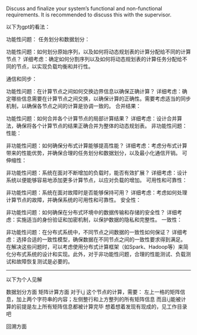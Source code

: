 Discuss and finalize your system’s functional and non-functional requirements. It is recommended to discuss this with the supervisor.

以下为gpt的看法：

功能性问题：
任务划分和数据划分：

功能性问题：如何划分原始序列，以及如何将动态规划表的计算分配给不同的计算节点？
详细考虑：确定如何分割序列以及如何将动态规划表的计算任务分配给不同的节点，以实现负载均衡和并行性。

通信和同步：

功能性问题：在计算节点之间如何交换边界信息以确保正确计算？
详细考虑：确定哪些信息需要在计算节点之间交换，以确保计算的正确性。需要考虑适当的同步机制，以确保各节点之间的计算是协调一致的。
合并结果：

功能性问题：如何合并各个计算节点的局部计算结果？
详细考虑：设计合并算法，确保将各个计算节点的结果正确合并为整体的动态规划表。
非功能性问题：
性能：

非功能性问题：如何确保分布式计算能够提高性能？
详细考虑：考虑分布式计算带来的性能优势，并确保合理的任务划分和数据划分，以及最小化通信开销。
可伸缩性：

非功能性问题：系统在面对不断增加的负载时，能否有效扩展？
详细考虑：设计系统以便能够容易地添加更多计算节点，以应对负载的增加。
可用性和可靠性：

非功能性问题：系统在面对故障时是否能够保持可用？
详细考虑：考虑如何处理计算节点的故障，并确保系统的可用性和可靠性。
安全性：

非功能性问题：如何确保在分布式环境中的数据传输和存储的安全性？
详细考虑：实施适当的身份验证和加密机制，以保护数据的隐私和完整性。
一致性：

非功能性问题：在分布式系统中，不同节点之间数据的一致性如何保证？
详细考虑：选择合适的一致性模型，确保数据在不同节点之间的一致性要求得到满足。
在解决这些问题时，可以考虑使用分布式计算框架（如Spark、Hadoop等）来简化分布式系统的设计和实现。此外，对于非功能性问题，合理的性能测试、负载测试和故障恢复测试是必要的。

-------------------------------
以下为个人见解

数据划分方面
矩阵计算方面
对于i,j 这个节点的计算，需要： 左上一格的矩阵信息，加上两个字符串的内容；左侧整行和上方整列的所有矩阵信息
而且i,j能被计算的前提是左上所有矩阵信息都被计算完毕
想着想着发现有现成的，见工作目录吧

回溯方面

